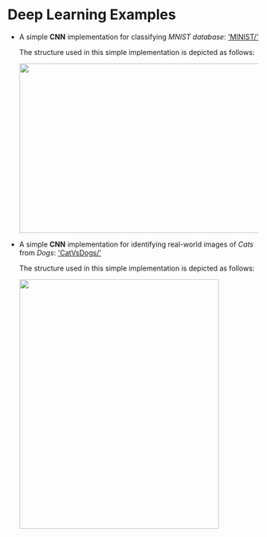 # Deep Learning Examples

* A simple **CNN** implementation for classifying *MNIST database*: ['MINIST/'](https://github.com/ML1998/DeepLearningExamples/tree/main/MNIST)

  The structure used in this simple implementation is depicted as follows:

  <img src="https://github.com/ML1998/DeepLearningExamples/blob/main/MNIST/CNNstruct.png" width = "800" height = "340" alt="" align=center />


* A simple **CNN** implementation for identifying real-world images of *Cats* from *Dogs*: ['CatVsDogs/'](https://github.com/ML1998/DeepLearningExamples/tree/main/CatVsDogs)

  The structure used in this simple implementation is depicted as follows:

  <img src="https://github.com/ML1998/DeepLearningExamples/blob/main/CatVsDogs/CNNstruct.png" width = "400" height = "500" alt="" align=center />



